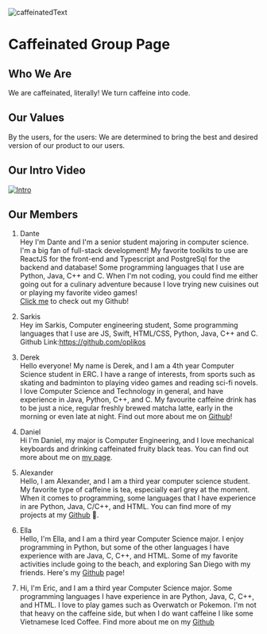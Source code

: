  ![caffeinatedText](https://user-images.githubusercontent.com/39254531/196010304-84a2632c-d89d-416d-bda7-bc0baf86211b.png)
 # Caffeinated Group Page

 ## Who We Are
 We are caffeinated, literally! We turn caffeine into code. 
 
 ## Our Values
 By the users, for the users:
 We are determined to bring the best and desired version of our product to our users. 

## Our Intro Video
[![Intro](https://img.youtube.com/vi/2DNqdQ3ezug/0.jpg)](https://www.youtube.com/watch?v=2DNqdQ3ezug)

 ## Our Members
1. Dante\
Hey I'm Dante and I'm a senior student majoring in computer science. I'm a big fan of full-stack development! My favorite toolkits to use are ReactJS for the front-end and Typescript and PostgreSql for the backend and database! Some programming languages that I use are Python, Java, C++ and C. When I'm not coding, you could find me either going out for a culinary adventure because I love trying new cuisines out or playing my favorite video games!\
[Click me](https://github.com/RedPandazz) to check out my Github!

2. Sarkis\
Hey im Sarkis, Computer engineering student, Some programming languages that I use are JS, Swift, HTML/CSS, Python, Java, C++ and C.
Github Link:https://github.com/oplikos

3. Derek\
Hello everyone! My name is Derek, and I am a 4th year Computer Science student in ERC. I have a range of interests, from sports such as skating and badminton to playing video games and reading sci-fi novels. I love Computer Science and Technology in general, and have experience in Java, Python, C++, and C. My favourite caffeine drink has to be just a nice, regular freshly brewed matcha latte, early in the morning or even late at night. Find out more about me on [Github](https://github.com/daz005)!

4. Daniel\
Hi I'm Daniel, my major is Computer Engineering, and I love mechanical keyboards and drinking caffeinated fruity black teas. You can find out more about me on [my page](https://dziper.github.io/mypages/).

5. Alexander\
Hello, I am Alexander, and I am a third year computer science student. My favorite type of caffeine is tea, especially earl grey at the moment. When it comes to programming, some languages that I have experience in are Python, Java, C/C++, and HTML. You can find more of my projects at my [Github](https://github.com/Alexander-Kourjanski) 👀.

6. Ella\
Hello, I'm Ella, and I am a third year Computer Science major. I enjoy programming in Python, but some of the other languages I have experience with are Java, C, C++, and HTML. Some of my favorite activities include going to the beach, and exploring San Diego with my friends. Here's my [Github](https://github.com/ellatung1) page!

7. Hi, I'm Eric, and I am a third year Computer Science major. Some programming languages I have experience in are Python, Java, C, C++, and HTML. I love to play games such as Overwatch or Pokemon. I'm not that heavy on the caffeine side, but when I do want caffeine I like some Vietnamese Iced Coffee. Find more about me on my [Github](https://e7tran.github.io/)
